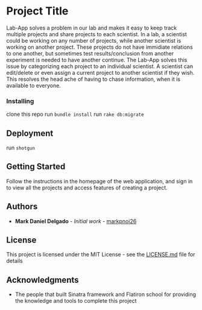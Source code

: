 # Project Title

Lab-App solves a problem in our lab and makes it easy to keep track multiple projects and share projects to each scientist. In a lab, a scientist could be working on any number of projects, while another scientist is working on another project. These projects do not have immidiate relations to one another, but sometimes test results/conclusion from another experiment is needed to have another continue. The Lab-App solves this issue by categorizing each project to an individual scientist. A scientist can edit/delete or even assign a current project to another scientist if they wish. This resolves the head ache of having to chase information, when it is available to everyone.

### Installing

clone this repo
run ``` bundle install ```
run ```rake db:migrate```

## Deployment

run ```shotgun```

## Getting Started

Follow the instructions in the homepage of the web application, and sign in to view all the projects and access features of creating a project.

## Authors

* **Mark Daniel Delgado** - *Initial work* - [markpnoi26](https://github.com/markpnoi26)


## License

This project is licensed under the MIT License - see the [LICENSE.md](LICENSE.md) file for details

## Acknowledgments

* The people that built Sinatra framework and Flatiron school for providing the knowledge and tools to complete this project
